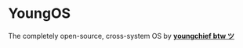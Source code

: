 # YoungOS

The completely open-source, cross-system OS by **[youngchief btw ツ](mailto:youngchief@youngchief.tk)**